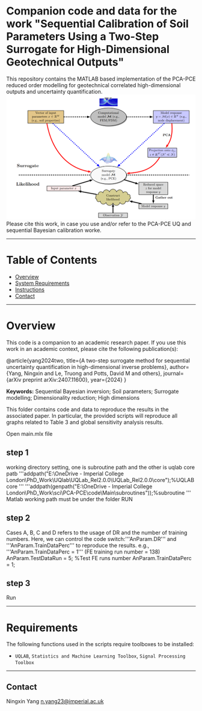 # Companion code and data for the work "Sequential Calibration of Soil Parameters Using a Two-Step Surrogate for High-Dimensional Geotechnical Outputs"

  This repository contains the MATLAB based implementation of the PCA-PCE reduced order modelling for geotechnical correlated high-dimensional outputs and uncertainty quantification. 
  ![alt text](image.png)
  Please cite this work, in case you use and/or refer to the PCA-PCE UQ and sequential Bayesian calibration worke.

--------------------
# Table of Contents
<!-- TOC depthFrom:2 depthTo:4 withLinks:1 updateOnSave:1 orderedList:0 -->
- [Overview](#Overview)
- [System Requirements](#Requirements)
- [Instructions](#Instructions)
- [Contact](#Contact)
<!-- /TOC -->
---------------------
# Overview <a name="Overview"></a>
This code is a companion to an academic research paper. If you use this work in an academic context, please cite the following publication(s):

  @article{yang2024two,
    title={A two-step surrogate method for sequential uncertainty quantification in high-dimensional inverse problems},
    author={Yang, Ningxin and Le, Truong and Potts, David M and others},
    journal={arXiv preprint arXiv:2407.11600},
    year={2024}
  }

**Keywords:** Sequential Bayesian inversion; Soil parameters; Surrogate modelling; Dimensionality reduction; High dimensions

This folder contains code and data to reproduce the results in the associated paper. In particular, the provided scripts will reproduce all graphs related to Table 3 and global sensitivity analysis results.

Open main.mlx file
## step 1
working directory setting, one is subroutine path and the other is uqlab core patb
  '''addpath("E:\OneDrive - Imperial College London\PhD_Work\UQlab\UQLab_Rel2.0.0\UQLab_Rel2.0.0\core");%UQLAB core '''
  '''addpath(genpath("E:\OneDrive - Imperial College London\PhD_Work\sci\PCA-PCE\code\Main\subroutines"));%subroutine '''
  Matlab working path must be under the folder RUN

## step 2
Cases A, B, C and D refers to the usage of DR and the number of training numbers.
Here, we can control the code switch:'''AnParam.DR''' and '''AnParam.TrainDataPerc''' to reproduce the results.
e.g., '''AnParam.TrainDataPerc = 1''' (FE training run number = 138)
  AnParam.TestDataRun = 5; %Test FE runs number
  AnParam.TrainDataPerc = 1;

## step 3
Run

---------------------
# Requirements <a name="Requirements"></a>
The following functions used in the scripts require toolboxes to be installed:
- `UQLAB`, `Statistics and Machine Learning Toolbox`, `Signal Processing Toolbox`



---------------------
## Contact <a name="Contact"></a>
Ningxin Yang
n.yang23@imperial.ac.uk